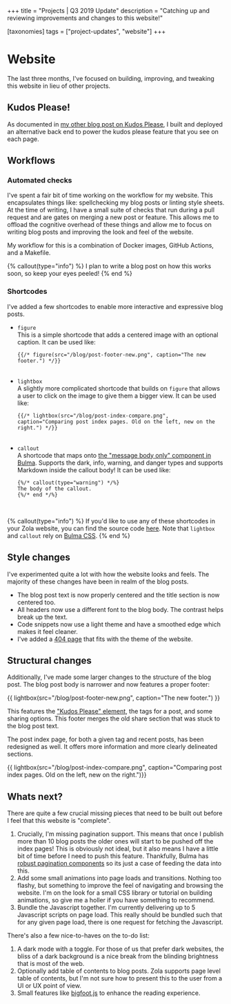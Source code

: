 +++
title = "Projects | Q3 2019 Update"
description = "Catching up and reviewing improvements and changes to this website!"

[taxonomies]
tags = ["project-updates", "website"]
+++

# Website

The last three months, I've focused on building, improving, and tweaking this website in lieu of other projects. 

## Kudos Please!

As documented in [my other blog post on Kudos Please](/blog/kudos-please/), I built and deployed an alternative back end to power the kudos please feature that you see on each page.

## Workflows

### Automated checks

I've spent a fair bit of time working on the workflow for my website. This encapsulates things like: spellchecking my blog posts or linting style sheets. At the time of writing, I have a small suite of checks that run during a pull request and are gates on merging a new post or feature. This allows me to offload the cognitive overhead of these things and allow me to focus on writing blog posts and improving the look and feel of the website.

My workflow for this is a combination of Docker images, GitHub Actions, and a Makefile. 

{% callout(type="info") %}
I plan to write a blog post on how this works soon, so keep your eyes peeled!
{% end %}

### Shortcodes

I've added a few shortcodes to enable more interactive and expressive blog posts. 

- `figure`<br/>This is a simple shortcode that adds a centered image with an optional caption. It can be used like:
    ```
    {{/* figure(src="/blog/post-footer-new.png", caption="The new footer.") */}}
    ```
    <br/>
- `lightbox`<br/>A slightly more complicated shortcode that builds on `figure` that allows a user to click on the image to give them a bigger view. It can be used like:
    ```
    {{/* lightbox(src="/blog/post-index-compare.png", caption="Comparing post index pages. Old on the left, new on the right.") */}}
    ```
    <br/>
- `callout`<br/>A shortcode that maps onto [the "message body only" component in Bulma](https://bulma.io/documentation/components/message/#message-body-only). Supports the dark, info, warning, and danger types and supports Markdown inside the callout body! It can be used like:
    ```
    {%/* callout(type="warning") */%}
    The body of the callout.
    {%/* end */%}
    ```
    <br/>

{% callout(type="info") %}
If you'd like to use any of these shortcodes in your Zola website, you can find the source code [here](https://github.com/jamiebrynes7/website/tree/master/templates/shortcodes). Note that `lightbox` and `callout` rely on [Bulma CSS](https://bulma.io).
{% end %}

## Style changes

I've experimented quite a lot with how the website looks and feels. The majority of these changes have been in realm of the blog posts.

- The blog post text is now properly centered and the title section is now centered too.
- All headers now use a different font to the blog body. The contrast helps break up the text.
- Code snippets now use a light theme and have a smoothed edge which makes it feel cleaner.
- I've added a [404 page](/404) that fits with the theme of the website.

## Structural changes

Additionally, I've made some larger changes to the structure of the blog post. The blog post body is narrower and now features a proper footer: 

{{ lightbox(src="/blog/post-footer-new.png", caption="The new footer.") }}

This features the ["Kudos Please" element](/blog/kudos-please/), the tags for a post, and some sharing options. This footer merges the old share section that was stuck to the blog post text.

The post index page, for both a given tag and recent posts, has been redesigned as well. It offers more information and more clearly delineated sections.

{{ lightbox(src="/blog/post-index-compare.png", caption="Comparing post index pages. Old on the left, new on the right.")}}


## Whats next?

There are quite a few crucial missing pieces that need to be built out before I feel that this website is "complete".

1. Crucially, I'm missing pagination support. This means that once I publish more than 10 blog posts the older ones will start to be pushed off the index pages! This is obviously not ideal, but it also means I have a little bit of time before I need to push this feature. Thankfully, Bulma has [robust pagination components](https://bulma.io/documentation/components/pagination/) so its just a case of feeding the data into this.
2. Add some small animations into page loads and transitions. Nothing too flashy, but something to improve the feel of navigating and browsing the website. I'm on the look for a small CSS library or tutorial on building animations, so give me a holler if you have something to recommend.
3. Bundle the Javascript together. I'm currently delivering up to 5 Javascript scripts on page load. This really should be bundled such that for any given page load, there is one request for fetching the Javascript. 

There's also a few nice-to-haves on the to-do list:

1. A dark mode with a toggle. For those of us that prefer dark websites, the bliss of a dark background is a nice break from the blinding brightness that is most of the web.
2. Optionally add table of contents to blog posts. Zola supports page level table of contents, but I'm not sure how to present this to the user from a UI or UX point of view.
3. Small features like [bigfoot.js](http://www.bigfootjs.com/) to enhance the reading experience.
